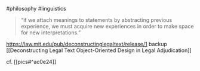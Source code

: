 
#philosophy #linguistics 

> “if we attach meanings to statements by abstracting previous experience, we must acquire new experiences in order to make space for new interpretations.”

https://law.mit.edu/pub/deconstructinglegaltext/release/1
backup [[Deconstructing Legal Text Object-Oriented Design in Legal Adjudication]]

cf. [[pics#^ac0e24]]